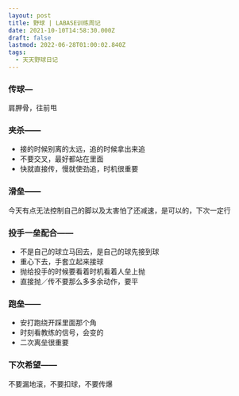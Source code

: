 ```yaml
---
layout: post
title: 野球 | LABASE训练周记
date: 2021-10-10T14:58:30.000Z
draft: false
lastmod: 2022-06-28T01:00:02.840Z
tags:
  - 天天野球日记
---
```

### 传球—

肩胛骨，往前甩

### 夹杀——

- 接的时候别离的太远，追的时候拿出来追
- 不要交叉，最好都站在里面
- 快就直接传，慢就使劲追，时机很重要

### 滑垒——

今天有点无法控制自己的脚以及太害怕了还减速，是可以的，下次一定行

### 投手一垒配合——

- 不是自己的球立马回去，是自己的球先接到球
- 重心下去，手套立起来接球
- 抛给投手的时候要看着时机看着人垒上抛
- 直接抛／传不要那么多多余动作，要平

### 跑垒——

- 安打跑绕开踩里面那个角
- 时刻看教练的信号，会变的
- 二次离垒很重要

### 下次希望——

不要漏地滚，不要扣球，不要传爆
